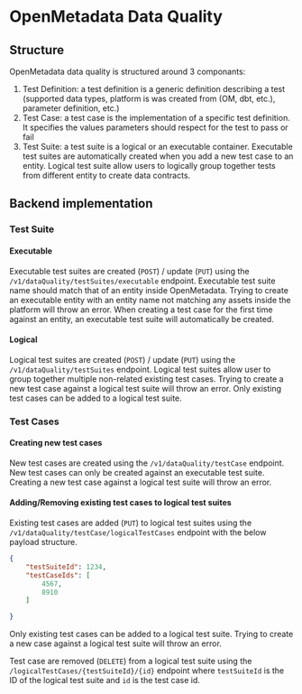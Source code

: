 # OpenMetadata Data Quality
## Structure
OpenMetadata data quality is structured around 3 componants:
1. Test Definition: a test definition is a generic definition describing a test (supported data types, platform is was created from (OM, dbt, etc.), parameter definition, etc.)
2. Test Case: a test case is the implementation of a specific test definition. It specifies the values parameters should respect for the test to pass or fail
3. Test Suite: a test suite is a logical or an executable container. Executable test suites are automatically created when you add a new test case to an entity. Logical test suite allow users to logically group together tests from different entity to create data contracts.

## Backend implementation
### Test Suite
#### Executable
Executable test suites are created (`POST`) / update (`PUT`) using the `/v1/dataQuality/testSuites/executable` endpoint. Executable test suite name should match that of an entity inside OpenMetadata. Trying to create an executable entity with an entity name not matching any assets inside the platform will throw an error. When creating a test case for the first time against an entity, an executable test suite will automatically be created.

#### Logical
Logical test suites are created (`POST`) / update (`PUT`) using the `/v1/dataQuality/testSuites` endpoint. Logical test suites allow user to group together multiple non-related existing test cases. Trying to create a new test case against a logical test suite will throw an error. Only existing test cases can be added to a logical test suite.

### Test Cases
#### Creating new test cases
New test cases are created using the `/v1/dataQuality/testCase` endpoint. New test cases can only be created against an executable test suite. Creating a new test case against a logical test suite will throw an error.

#### Adding/Removing existing test cases to logical test suites
Existing test cases are added (`PUT`) to logical test suites using the `/v1/dataQuality/testCase/logicalTestCases` endpoint with the below payload structure. 
```json
{
    "testSuiteId": 1234,
    "testCaseIds": [
        4567,
        8910
    ]

}
```
Only existing test cases can be added to a logical test suite. Trying to create a new case against a logical test suite will throw an error.

Test case are removed (`DELETE`) from a logical test suite using the `/logicalTestCases/{testSuiteId}/{id}` endpoint where `testSuiteId` is the ID of the logical test suite and `id` is the test case id.
